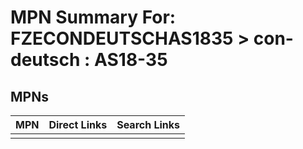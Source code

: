



# MPN Summary For: FZECONDEUTSCHAS1835 > con-deutsch : AS18-35

## MPNs
  

|MPN|Direct Links|Search Links|
| :--- | :--- | :--- |
||||
